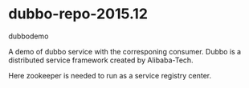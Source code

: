 # dubbo-repo-2015.12
dubbodemo

A demo of dubbo service with the corresponing consumer. Dubbo is a distributed service framework created by Alibaba-Tech.

Here zookeeper is needed to run as a service registry center.
